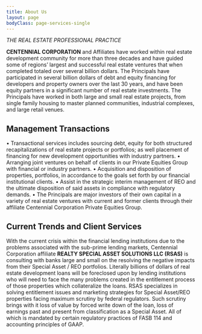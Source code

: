 ```yaml
---
title: About Us
layout: page
bodyClass: page-services-single    
---
```


*THE REAL ESTATE PROFESSIONAL PRACTICE*

**CENTENNIAL CORPORATION** and Affiliates have worked within real estate development community for more than three decades and have guided some of regions’  largest and successful real estate ventures that when completed totaled over several billion dollars. The Principals have participated in several billion dollars of debt and equity financing for developers and property owners over the last 30 years, and have been equity partners in a significant number of real estate investments. The Principals have worked in both large and small real estate projects, from single family housing to master planned communities, industrial complexes, and large retail venues.

## Management Transactions

• Transactional services includes sourcing debt, equity for both structured
recapitalizations of real estate projects or portfolios; as well placement of financing for new development opportunities with industry partners.
• Arranging joint ventures on behalf of clients in our Private Equities Group with financial or industry partners.
• Acquisition and disposition of properties, portfolios, in accordance to the goals set forth by our financial institutional clients.
• Assist in the strategic interim management of REO and the ultimate disposition of said assets in compliance with regulatory demands.
• The Principals are major investors of their own capital in a variety of real estate ventures with current and former clients through their affiliate Centennial Corporation Private Equities Group. 

## Current Trends and Client Services

With the current crisis within the financial lending institutions due to the problems associated with the sub-prime lending markets, Centennial Corporation affiliate **REALTY SPECIAL ASSET SOLUTIONS LLC (RSAS)** is consulting with banks large and small on the resolving the negative impacts from their Special Asset / REO portfolios.  Literally billions of dollars of real estate development loans will be foreclosed upon by lending institutions who will need to face the many problems created in the entitlement process of those properties which collateralize the loans.  RSAS specializes in solving entitlement issues and marketing strategies for Special Asset/REO properties facing maximum scrutiny by federal regulators.  Such scrutiny brings with it loss of value by forced write down of the loan, loss of earnings past and present from classification as a Special Asset.  All of which is mandated by certain regulatory practices of FASB 114 and accounting principles of GAAP.
